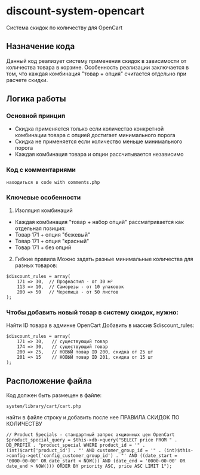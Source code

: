 # discount-system-opencart
Система скидок по количеству для OpenCart
## Назначение кода
Данный код реализует систему применения скидок в зависимости от количества товара в корзине. Особенность реализации заключается в том, что каждая комбинация "товар + опция" считается отдельно при расчете скидки.

## Логика работы
### Основной принцип
* Скидка применяется только если количество конкретной комбинации товара с опцией достигает минимального порога
* Скидка не применяется если количество меньше минимального порога
* Каждая комбинация товара и опции рассчитывается независимо

 ### Код с комментариями
```
находиться в code with comments.php
```
### Ключевые особенности
1. Изоляция комбинаций
* Каждая комбинация "товар + набор опций" рассматривается как отдельная позиция:
* Товар 171 + опция "бежевый"
* Товар 171 + опция "красный"
* Товар 171 + без опций

2. Гибкие правила
Можно задать разные минимальные количества для разных товаров:
```
$discount_rules = array(
    171 => 30,  // Профнастил - от 30 м²
    113 => 10,  // Саморезы - от 10 упаковок
    200 => 50   // Черепица - от 50 листов
);
```

### Чтобы добавить новый товар в систему скидок, нужно:

Найти ID товара в админке OpenCart
Добавить в массив $discount_rules:
```
$discount_rules = array(
    171 => 30,   // существующий товар
    174 => 30,   // существующий товар
    200 => 25,   // НОВЫЙ товар ID 200, скидка от 25 шт
    201 => 15    // НОВЫЙ товар ID 201, скидка от 15 шт
);
```
## Расположение файла
Код должен быть размещен в файле:
```
system/library/cart/cart.php
```
найти в файле строку и добавить после нее ПРАВИЛА СКИДОК ПО КОЛИЧЕСТВУ
```
// Product Specials - стандартный запрос акционных цен OpenCart
$product_special_query = $this->db->query("SELECT price FROM " . DB_PREFIX . "product_special WHERE product_id = '" . (int)$cart['product_id'] . "' AND customer_group_id = '" . (int)$this->config->get('config_customer_group_id') . "' AND ((date_start = '0000-00-00' OR date_start < NOW()) AND (date_end = '0000-00-00' OR date_end > NOW())) ORDER BY priority ASC, price ASC LIMIT 1");

```
